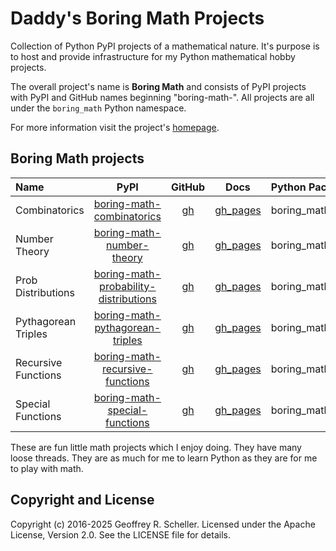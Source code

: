 # Daddy's Boring Math Projects

Collection of Python PyPI projects of a mathematical nature.
It's purpose is to host and provide infrastructure for my
Python mathematical hobby projects.

The overall project's name is **Boring Math** and consists of PyPI
projects with PyPI and GitHub names beginning "boring-math-". All
projects are all under the `boring_math` Python namespace.

For more information visit the project's
[homepage](https://grscheller.github.io/boring-math/).

## Boring Math projects

| Name | PyPI | GitHub | Docs | Python Package |
|:---- |:----:|:------:|:----:|:-------------- |
| Combinatorics | [boring-math-combinatorics][101] | [gh][201] | [gh_pages][301] | boring_math.combinatorics |
| Number Theory | [boring-math-number-theory][102] | [gh][202] | [gh_pages][302] | boring_math.number_theory |
| Prob Distributions | [boring-math-probability-distributions][103] | [gh][203] | [gh_pages][303] | boring_math.probability_distributions |
| Pythagorean Triples | [boring-math-pythagorean-triples][104] | [gh][204] | [gh_pages][304] | boring_math.pythagorean_triples |
| Recursive Functions | [boring-math-recursive-functions][105] | [gh][205] | [gh_pages][305] | boring_math.recursive_functions |
| Special Functions | [boring-math-special-functions][106] | [gh][206] | [gh_pages][306] | boring_math.special_functions |

These are fun little math projects which I enjoy doing. They have many
loose threads. They are as much for me to learn Python as they are for
me to play with math.

## Copyright and License

Copyright (c) 2016-2025 Geoffrey R. Scheller. Licensed under the Apache
License, Version 2.0. See the LICENSE file for details.


[101]: https://pypi.org/project/boring-math-combinatorics/
[102]: https://pypi.org/project/boring-math-number-theory/
[103]: https://pypi.org/project/boring-math-probability-distributions/
[104]: https://pypi.org/project/boring-math-pythagorean-triples/
[105]: https://pypi.org/project/boring-math-recursive-functions/
[106]: https://pypi.org/project/boring-math-special-functions/
[201]: https://github.com/grscheller/boring-math-combinatorics/
[202]: https://github.com/grscheller/boring-math-number-theory/
[203]: https://github.com/grscheller/boring-math-probability-distributions/
[204]: https://github.com/grscheller/boring-math-pythagorean-triples/
[205]: https://github.com/grscheller/boring-math-recursive-functions/
[206]: https://github.com/grscheller/boring-math-special-functions/
[301]: https://grscheller.github.io/boring-math/combinatorics/development/build/html/
[302]: https://grscheller.github.io/boring-math/number-theory/development/build/html/
[303]: https://grscheller.github.io/boring-math/probability-distributions/development/build/html/
[304]: https://grscheller.github.io/boring-math/pythagorean-triples/development/build/html/
[305]: https://grscheller.github.io/boring-math/recursive-functions/development/build/html/
[306]: https://grscheller.github.io/boring-math/special-functions/development/build/html/
